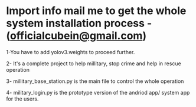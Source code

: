 # Import info mail me to get the whole system installation process - (officialcubein@gmail.com)
1-You have to add yolov3.weights to proceed further.

2- It's a complete project to help millitary, stop crime and help in rescue operation

3- millitary_base_station.py is the main file to control the whole operation

4- military_login.py is the prototype version of the andriod app/ system app for the users.
